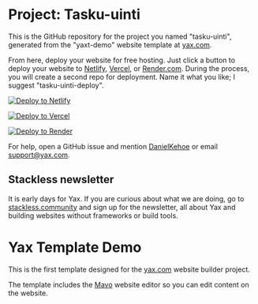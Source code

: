 # Project: Tasku-uinti

This is the GitHub repository for the project you named "tasku-uinti", generated from the "yaxt-demo" website template at [yax.com](https://yax.com).

From here, deploy your website for free hosting. Just click a button to deploy your website to [Netlify](https://www.netlify.com/), [Vercel](https://vercel.com/), or [Render.com](https://render.com/). During the process, you will create a second repo for deployment. Name it what you like; I suggest "tasku-uinti-deploy".

[![Deploy to Netlify](https://www.netlify.com/img/deploy/button.svg)](https://app.netlify.com/start/deploy?repository=https://github.com/campingmusic/tasku-uinti)

[![Deploy to Vercel](https://vercel.com/button)](https://vercel.com/import/project?template=https://github.com/campingmusic/tasku-uinti)

[![Deploy to Render](https://render.com/images/deploy-to-render-button.svg)](https://render.com/deploy)

For help, open a GitHub issue and mention [DanielKehoe](https://github.com/DanielKehoe) or email [support@yax.com](mailto:support@yax.com?subject=[GitHub]%20tasku-uinti).

## Stackless newsletter

It is early days for Yax. If you are curious about what we are doing, go to [stackless.community](https://stackless.community/) and sign up for the newsletter, all about Yax and building websites without frameworks or build tools.



# Yax Template Demo

This is the first template designed for the [yax.com](https://yax.com/) website builder project.

The template includes the [Mavo](https://mavo.io/) website editor so you can edit content on the website.
